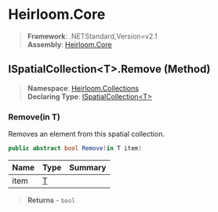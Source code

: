 # Heirloom.Core

> **Framework**: .NETStandard,Version=v2.1  
> **Assembly**: [Heirloom.Core][0]

## ISpatialCollection\<T>.Remove (Method)

> **Namespace**: [Heirloom.Collections][0]  
> **Declaring Type**: [ISpatialCollection\<T>][1]

### Remove(in T)

Removes an element from this spatial collection.

```cs
public abstract bool Remove(in T item)
```

| Name | Type   | Summary |
|------|--------|---------|
| item | [T][2] |         |

> **Returns** - `bool`

[0]: ../../../Heirloom.Core.md
[1]: ../ISpatialCollection[T].md
[2]: ../T.md

